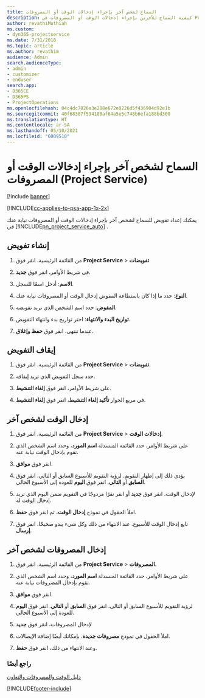 ```yaml
---
title: السماح لشخص آخر بإجراء إدخالات الوقت أو المصروفات
description: كيفية السماح للآخرين بإجراء إدخالات الوقت أو المصروفات في Project Service
author: revathiMuthiah
ms.custom:
- dyn365-projectservice
ms.date: 7/31/2018
ms.topic: article
ms.author: revathim
audience: Admin
search.audienceType:
- admin
- customizer
- enduser
search.app:
- D365CE
- D365PS
- ProjectOperations
ms.openlocfilehash: 04c4dc7826a3e288e672e0226d5f436904d92e1b
ms.sourcegitcommit: 40f68387f594180af64a5e5c748b6efa188bd300
ms.translationtype: HT
ms.contentlocale: ar-SA
ms.lasthandoff: 05/10/2021
ms.locfileid: "6009510"
---
```

# <a name="allow-someone-else-to-enter-your-time-entry-or-expense-project-service"></a>السماح لشخص آخر بإجراء إدخالات الوقت أو المصروفات (Project Service)

[!include [banner](../includes/psa-now-project-operations.md)]

[!INCLUDE[cc-applies-to-psa-app-1x-2x](../includes/cc-applies-to-psa-app-1x-2x.md)]

يمكنك إعداد تفويض للسماح لشخص آخر بإجراء إدخالات الوقت أو المصروفات نيابة عنك في [!INCLUDE[pn_project_service_auto](../includes/pn-project-service-auto.md)] .  
  
## <a name="create-a-delegate"></a>إنشاء تفويض  
  
1.  من القائمة الرئيسية، انقر فوق **Project Service** > **تفويضات**.  
  
2.  في شريط الأوامر، انقر فوق **جديد**.  
  
3. **الاسم**: أدخل اسمًا للسجل.  
  
4. **النوع**: حدد ما إذا كان باستطاعة المفوض إدخال الوقت أو المصروفات نيابة عنك.  
  
5. **المفوض**: حدد اسم الشخص الذي تريد تفويضه.  
  
6. **تواريخ البدء والانتهاء**: اختر تواريخ بدء وانتهاء التفويض.  
  
7.  عندما تنتهي، انقر فوق **حفظ وإغلاق**.  
  
## <a name="turn-off-delegation"></a>إيقاف التفويض  
  
1.  من القائمة الرئيسية، انقر فوق **Project Service** > **تفويضات**.  
  
2.  حدد سجل التفويض الذي تريد إيقافه.  
  
3.  على شريط الأوامر، انقر فوق **إلغاء التنشيط**.  
  
4.  في مربع الحوار **تأكيد إلغاء التنشيط**، انقر فوق **إلغاء التنشيط**.  
  
## <a name="enter-time-for-someone-else"></a>إدخال الوقت لشخص آخر  
  
1.  من القائمة الرئيسية، انقر فوق **Project Service** > **إدخالات الوقت**.  
  
2.  على شريط الأوامر، حدد القائمة المنسدلة **اسم المورد**، وحدد اسم الشخص الذي تقوم بإدخال الوقت نيابة عنه.  
  
3.  انقر فوق **موافق**.  
  
4.  يؤدي ذلك إلى إظهار التقويم. لرؤية التقويم للأسبوع السابق أو التالي، انقر فوق **السابق** أو **التالي**. انقر فوق **اليوم** للعودة إلى الأسبوع الحالي.  
  
5.  لإدخال الوقت، انقر فوق **جديد** أو انقر نقرًا مزدوجًا في التقويم ضمن اليوم الذي تريد إدخال الوقت له.  
  
6.  املأ الحقول في نموذج **إدخال الوقت‬**، ثم انقر فوق **حفظ**.  
  
7.  تابع إدخال الوقت للأسبوع. عند الانتهاء من ذلك وكل شيء يبدو صحيحًا، انقر فوق **إرسال**.  
  
## <a name="enter-expenses-for-someone-else"></a>إدخال المصروفات لشخص آخر  
  
1.  من القائمة الرئيسية، انقر فوق **Project Service** > **المصروفات**.  
  
2.  على شريط الأوامر، حدد القائمة المنسدلة **اسم المورد**، وحدد اسم الشخص الذي تقوم بإدخال المصروفات نيابة عنه.  
  
3.  انقر فوق **موافق**.  
  
4.  لرؤية التقويم للأسبوع السابق أو التالي، انقر فوق **السابق** أو **التالي**. انقر فوق **اليوم** للعودة إلى الأسبوع الحالي.  
  
5.  لإدخال المصروفات، انقر فوق **جديد**  
  
6.  املأ الحقول في نموذج **مصروفات جديدة‬**. بإمكانك أيضًا إضافة الإيصالات.  
  
7.  وعند الانتهاء من ذلك، انقر فوق **حفظ**.  
  
### <a name="see-also"></a>راجع أيضًا  
 [دليل الوقت والمصروفات والتعاون](../psa/time-expense-collaboration-guide.md)


[!INCLUDE[footer-include](../includes/footer-banner.md)]